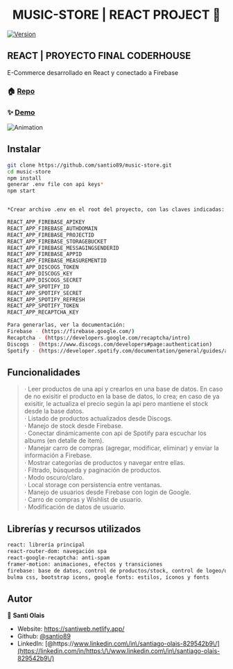 <h1 align="center">MUSIC-STORE | REACT PROJECT 👋</h1>
<p>
  <a href="https://www.npmjs.com/package/music-store" target="_blank">
    <img alt="Version" src="https://img.shields.io/npm/v/music-store.svg">
  </a>
</p>

<h2>REACT | PROYECTO FINAL CODERHOUSE</h2>
<p>E-Commerce desarrollado en React y conectado a Firebase</p>

### 🏠 [Repo](https://github.com/santio89/music-store)
### ✨ [Demo](https://music-store-firebase.web.app/)


![Animation](https://user-images.githubusercontent.com/93352214/169144293-baf1bea6-0d43-4acb-b8a6-05d405492f02.gif)


## Instalar

```sh
git clone https://github.com/santio89/music-store.git
cd music-store
npm install
generar .env file con api keys*
npm start


*Crear archivo .env en el root del proyecto, con las claves indicadas:

REACT_APP_FIREBASE_APIKEY
REACT_APP_FIREBASE_AUTHDOMAIN
REACT_APP_FIREBASE_PROJECTID
REACT_APP_FIREBASE_STORAGEBUCKET 
REACT_APP_FIREBASE_MESSAGINGSENDERID
REACT_APP_FIREBASE_APPID 
REACT_APP_FIREBASE_MEASUREMENTID
REACT_APP_DISCOGS_TOKEN
REACT_APP_DISCOGS_KEY
REACT_APP_DISCOGS_SECRET 
REACT_APP_SPOTIFY_ID
REACT_APP_SPOTIFY_SECRET
REACT_APP_SPOTIFY_REFRESH
REACT_APP_SPOTIFY_TOKEN
REACT_APP_RECAPTCHA_KEY

Para generarlas, ver la documentación: 
Firebase - (https://firebase.google.com/)
Recaptcha - (https://developers.google.com/recaptcha/intro)
Discogs - (https://www.discogs.com/developers#page:authentication)
Spotify - (https://developer.spotify.com/documentation/general/guides/authorization/app-settings/)
```

## Funcionalidades

>· Leer productos de una api y crearlos en una base de datos. En caso de no exisitir el producto en la base de datos, lo crea; en caso de ya exisitir, le actualiza el precio según la api pero mantiene el stock desde la base datos.
><br/>· Listado de productos actualizados desde Discogs.
><br/>· Manejo de stock desde Firebase.
><br/>· Conectar dinámicamente con api de Spotify para escuchar los albums (en detalle de item).
><br/>· Manejar carro de compras (agregar, modificar, eliminar) y enviar la información a Firebase.
><br/>· Mostrar categorías de productos y navegar entre ellas.
><br/>· Filtrado, búsqueda y paginación de productos.
><br/>· Modo oscuro/claro.
><br/>· Local storage con persistencia entre ventanas.
><br/>· Manejo de usuarios desde Firebase con login de Google.
><br/>· Carro de compras y Wishlist de usuario.
><br/>· Modificación de datos de usuario.


## Librerías y recursos utilizados

```sh
react: librería principal
react-router-dom: navegación spa
react-google-recaptcha: anti-spam
framer-motion: animaciones, efectos y transiciones
firebase: base de datos, control de productos/stock, control de logeo/usuarios
bulma css, bootstrap icons, google fonts: estilos, íconos y fonts
```


## Autor

👤 **Santi Olais**

* Website: https://santiweb.netlify.app/
* Github: [@santio89](https://github.com/santio89)
* LinkedIn: [@https:\/\/www.linkedin.com\/in\/santiago-olais-829542b9\/](https://linkedin.com/in/https:\/\/www.linkedin.com\/in\/santiago-olais-829542b9\/)

